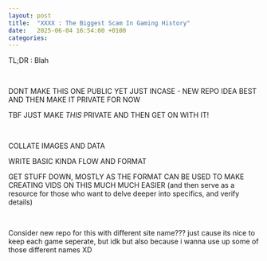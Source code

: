 ```yaml
---
layout: post
title:  "XXXX : The Biggest Scam In Gaming History"
date:   2025-06-04 16:54:00 +0100
categories: 
---
```


TL;DR : Blah

&nbsp;

DONT MAKE THIS ONE PUBLIC YET JUST INCASE - NEW REPO IDEA BEST AND THEN MAKE IT PRIVATE FOR NOW

TBF JUST MAKE *THIS* PRIVATE AND THEN GET ON WITH IT!

&nbsp;

COLLATE IMAGES AND DATA

WRITE BASIC KINDA FLOW AND FORMAT

GET STUFF DOWN, MOSTLY AS THE FORMAT CAN BE USED TO MAKE CREATING VIDS ON THIS MUCH MUCH EASIER (and then serve as a resource for those who want to delve deeper into specifics, and verify details)

&nbsp;

Consider new repo for this with different site name??? 
just cause its nice to keep each game seperate, but idk
but also because i wanna use up some of those different names XD
